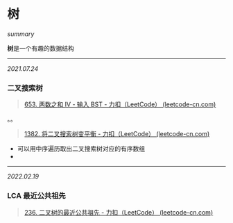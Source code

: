 # 树

*summary*

**树**是一个有趣的数据结构

---

*2021.07.24*

### 二叉搜索树

> [653. 两数之和 IV - 输入 BST - 力扣（LeetCode） (leetcode-cn.com)](https://leetcode-cn.com/problems/two-sum-iv-input-is-a-bst/)

。。

> [1382. 将二叉搜索树变平衡 - 力扣（LeetCode） (leetcode-cn.com)](https://leetcode-cn.com/problems/balance-a-binary-search-tree/)

- 可以用中序遍历取出二叉搜索树对应的有序数组
- 

---

*2022.02.19*

### LCA 最近公共祖先

>  [236. 二叉树的最近公共祖先 - 力扣（LeetCode） (leetcode-cn.com)](https://leetcode-cn.com/problems/lowest-common-ancestor-of-a-binary-tree/)

